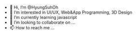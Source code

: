- 👋 Hi, I’m @HyungSuhOh
- 👀 I’m interested in UI/UX, Web&App Programming, 3D Design
- 🌱 I’m currently learning javascript
- 💞️ I’m looking to collaborate on ...
- 📫 How to reach me ...

<!---
HyungSuhOh/HyungSuhOh is a ✨ special ✨ repository because its `README.md` (this file) appears on your GitHub profile.
You can click the Preview link to take a look at your changes.
--->
